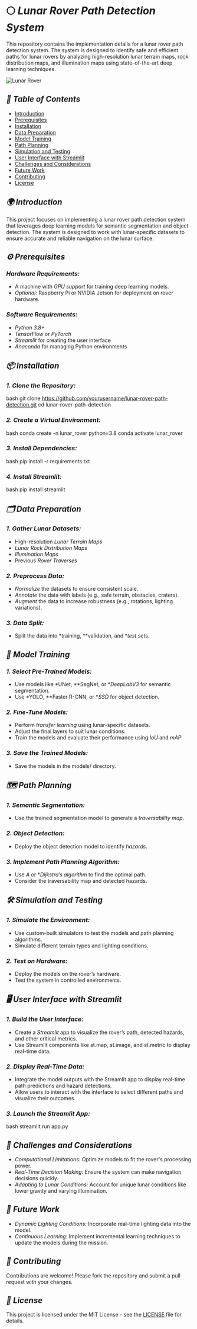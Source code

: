 # 🌕 *Lunar Rover Path Detection System*

This repository contains the implementation details for a lunar rover path detection system. The system is designed to identify safe and efficient paths for lunar rovers by analyzing high-resolution lunar terrain maps, rock distribution maps, and illumination maps using state-of-the-art deep learning techniques.

![Lunar Rover](https://images.nasa.gov/details-PIA16239) <!-- Replace with an actual image URL -->

## *🚀 Table of Contents*
- [Introduction](#introduction)
- [Prerequisites](#prerequisites)
- [Installation](#installation)
- [Data Preparation](#data-preparation)
- [Model Training](#model-training)
- [Path Planning](#path-planning)
- [Simulation and Testing](#simulation-and-testing)
- [User Interface with Streamlit](#user-interface-with-streamlit)
- [Challenges and Considerations](#challenges-and-considerations)
- [Future Work](#future-work)
- [Contributing](#contributing)
- [License](#license)

## *🌍 Introduction*
This project focuses on implementing a lunar rover path detection system that leverages deep learning models for semantic segmentation and object detection. The system is designed to work with lunar-specific datasets to ensure accurate and reliable navigation on the lunar surface.

## *⚙️ Prerequisites*

### *Hardware Requirements:*
- A machine with *GPU support* for training deep learning models.
- *Optional:* Raspberry Pi or NVIDIA Jetson for deployment on rover hardware.

### *Software Requirements:*
- *Python 3.8+*
- *TensorFlow* or *PyTorch*
- *Streamlit* for creating the user interface
- *Anaconda* for managing Python environments

## *📦 Installation*

### *1. Clone the Repository:*
bash
git clone https://github.com/yourusername/lunar-rover-path-detection.git
cd lunar-rover-path-detection


### *2. Create a Virtual Environment:*
bash
conda create -n lunar_rover python=3.8
conda activate lunar_rover


### *3. Install Dependencies:*
bash
pip install -r requirements.txt


### *4. Install Streamlit:*
bash
pip install streamlit


## *🗂️ Data Preparation*

### *1. Gather Lunar Datasets:*
- High-resolution *Lunar Terrain Maps*
- *Lunar Rock Distribution Maps*
- *Illumination Maps*
- Previous *Rover Traverses*

### *2. Preprocess Data:*
- *Normalize* the datasets to ensure consistent scale.
- *Annotate* the data with labels (e.g., safe terrain, obstacles, craters).
- *Augment* the data to increase robustness (e.g., rotations, lighting variations).

### *3. Data Split:*
- Split the data into *training, **validation, and **test* sets.

## *🧠 Model Training*

### *1. Select Pre-Trained Models:*
- Use models like *UNet, **SegNet, or **DeepLabV3* for semantic segmentation.
- Use *YOLO, **Faster R-CNN, or **SSD* for object detection.

### *2. Fine-Tune Models:*
- Perform *transfer learning* using lunar-specific datasets.
- Adjust the final layers to suit lunar conditions.
- Train the models and evaluate their performance using *IoU* and *mAP*.

### *3. Save the Trained Models:*
- Save the models in the models/ directory.

## *🗺️ Path Planning*

### *1. Semantic Segmentation:*
- Use the trained segmentation model to generate a *traversability map*.

### *2. Object Detection:*
- Deploy the object detection model to identify *hazards*.

### *3. Implement Path Planning Algorithm:*
- Use *A* or **Dijkstra’s algorithm* to find the optimal path.
- Consider the traversability map and detected hazards.

## *🛠️ Simulation and Testing*

### *1. Simulate the Environment:*
- Use custom-built simulators to test the models and path planning algorithms.
- Simulate different terrain types and lighting conditions.

### *2. Test on Hardware:*
- Deploy the models on the rover’s hardware.
- Test the system in controlled environments.

## *🖥️ User Interface with Streamlit*

### *1. Build the User Interface:*
- Create a *Streamlit* app to visualize the rover’s path, detected hazards, and other critical metrics.
- Use Streamlit components like st.map, st.image, and st.metric to display real-time data.

### *2. Display Real-Time Data:*
- Integrate the model outputs with the Streamlit app to display real-time path predictions and hazard detections.
- Allow users to interact with the interface to select different paths and visualize their outcomes.

### *3. Launch the Streamlit App:*
bash
streamlit run app.py


## *🚧 Challenges and Considerations*
- *Computational Limitations:* Optimize models to fit the rover's processing power.
- *Real-Time Decision Making:* Ensure the system can make navigation decisions quickly.
- *Adapting to Lunar Conditions:* Account for unique lunar conditions like lower gravity and varying illumination.

## *🌟 Future Work*
- *Dynamic Lighting Conditions:* Incorporate real-time lighting data into the model.
- *Continuous Learning:* Implement incremental learning techniques to update the models during the mission.

## *🤝 Contributing*
Contributions are welcome! Please fork the repository and submit a pull request with your changes.

## *📄 License*
This project is licensed under the MIT License - see the [LICENSE](LICENSE) file for details.
